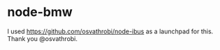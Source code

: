 # node-bmw  
I used https://github.com/osvathrobi/node-ibus as a launchpad for this. Thank you @osvathrobi.  
